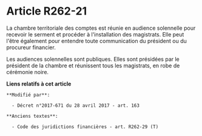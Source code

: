 # Article R262-21

La chambre territoriale des comptes est réunie en audience solennelle pour recevoir le serment et procéder à l'installation
des magistrats. Elle peut l'être également pour entendre toute communication du président ou du  procureur financier. 

Les audiences solennelles sont publiques. Elles sont présidées par le président de la chambre et réunissent tous les
magistrats, en robe de cérémonie noire.

**Liens relatifs à cet article**

	**Modifié par**:

	  - Décret n°2017-671 du 28 avril 2017 - art. 163

	**Anciens textes**:

	  - Code des juridictions financières - art. R262-29 (T)
